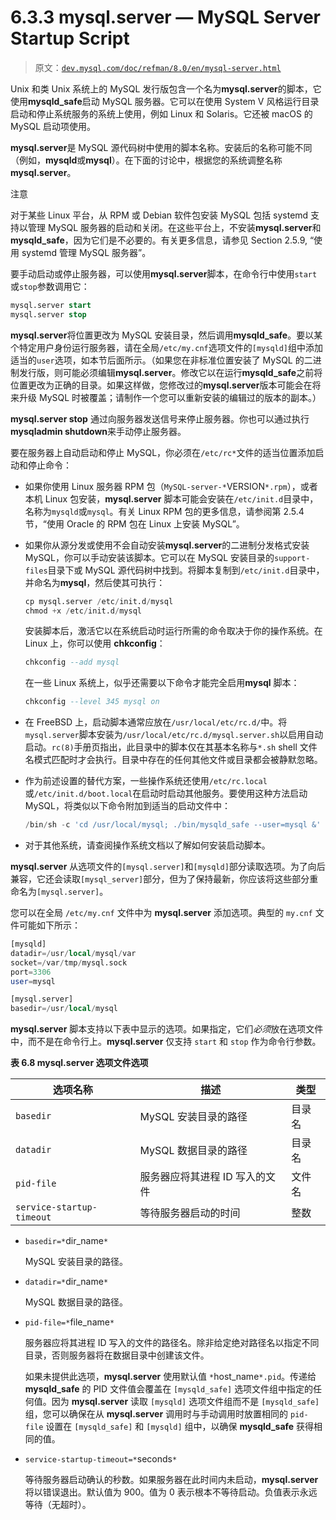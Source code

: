 # 6.3.3 mysql.server — MySQL Server Startup Script

> 原文：[`dev.mysql.com/doc/refman/8.0/en/mysql-server.html`](https://dev.mysql.com/doc/refman/8.0/en/mysql-server.html)

Unix 和类 Unix 系统上的 MySQL 发行版包含一个名为**mysql.server**的脚本，它使用**mysqld_safe**启动 MySQL 服务器。它可以在使用 System V 风格运行目录启动和停止系统服务的系统上使用，例如 Linux 和 Solaris。它还被 macOS 的 MySQL 启动项使用。

**mysql.server**是 MySQL 源代码树中使用的脚本名称。安装后的名称可能不同（例如，**mysqld**或**mysql**）。在下面的讨论中，根据您的系统调整名称**mysql.server**。

注意

对于某些 Linux 平台，从 RPM 或 Debian 软件包安装 MySQL 包括 systemd 支持以管理 MySQL 服务器的启动和关闭。在这些平台上，不安装**mysql.server**和**mysqld_safe**，因为它们是不必要的。有关更多信息，请参见 Section 2.5.9, “使用 systemd 管理 MySQL 服务器”。

要手动启动或停止服务器，可以使用**mysql.server**脚本，在命令行中使用`start`或`stop`参数调用它：

```sql
mysql.server start
mysql.server stop
```

**mysql.server**将位置更改为 MySQL 安装目录，然后调用**mysqld_safe**。要以某个特定用户身份运行服务器，请在全局`/etc/my.cnf`选项文件的`[mysqld]`组中添加适当的`user`选项，如本节后面所示。（如果您在非标准位置安装了 MySQL 的二进制发行版，则可能必须编辑**mysql.server**。修改它以在运行**mysqld_safe**之前将位置更改为正确的目录。如果这样做，您修改过的**mysql.server**版本可能会在将来升级 MySQL 时被覆盖；请制作一个您可以重新安装的编辑过的版本的副本。）

**mysql.server stop** 通过向服务器发送信号来停止服务器。你也可以通过执行**mysqladmin shutdown**来手动停止服务器。

要在服务器上自动启动和停止 MySQL，你必须在`/etc/rc*`文件的适当位置添加启动和停止命令：

+   如果你使用 Linux 服务器 RPM 包（`MySQL-server-*`VERSION`*.rpm`），或者本机 Linux 包安装，**mysql.server** 脚本可能会安装在`/etc/init.d`目录中，名称为`mysqld`或`mysql`。有关 Linux RPM 包的更多信息，请参阅第 2.5.4 节，“使用 Oracle 的 RPM 包在 Linux 上安装 MySQL”。

+   如果你从源分发或使用不会自动安装**mysql.server**的二进制分发格式安装 MySQL，你可以手动安装该脚本。它可以在 MySQL 安装目录的`support-files`目录下或 MySQL 源代码树中找到。将脚本复制到`/etc/init.d`目录中，并命名为**mysql**，然后使其可执行：

    ```sql
    cp mysql.server /etc/init.d/mysql
    chmod +x /etc/init.d/mysql
    ```

    安装脚本后，激活它以在系统启动时运行所需的命令取决于你的操作系统。在 Linux 上，你可以使用 **chkconfig**：

    ```sql
    chkconfig --add mysql
    ```

    在一些 Linux 系统上，似乎还需要以下命令才能完全启用**mysql** 脚本：

    ```sql
    chkconfig --level 345 mysql on
    ```

+   在 FreeBSD 上，启动脚本通常应放在`/usr/local/etc/rc.d/`中。将`mysql.server`脚本安装为`/usr/local/etc/rc.d/mysql.server.sh`以启用自动启动。`rc(8)`手册页指出，此目录中的脚本仅在其基本名称与`*.sh` shell 文件名模式匹配时才会执行。目录中存在的任何其他文件或目录都会被静默忽略。

+   作为前述设置的替代方案，一些操作系统还使用`/etc/rc.local`或`/etc/init.d/boot.local`在启动时启动其他服务。要使用这种方法启动 MySQL，将类似以下命令附加到适当的启动文件中：

    ```sql
    /bin/sh -c 'cd /usr/local/mysql; ./bin/mysqld_safe --user=mysql &'
    ```

+   对于其他系统，请查阅操作系统文档以了解如何安装启动脚本。

**mysql.server** 从选项文件的`[mysql.server]`和`[mysqld]`部分读取选项。为了向后兼容，它还会读取`[mysql_server]`部分，但为了保持最新，你应该将这些部分重命名为`[mysql.server]`。

您可以在全局 `/etc/my.cnf` 文件中为 **mysql.server** 添加选项。典型的 `my.cnf` 文件可能如下所示：

```sql
[mysqld]
datadir=/usr/local/mysql/var
socket=/var/tmp/mysql.sock
port=3306
user=mysql

[mysql.server]
basedir=/usr/local/mysql
```

**mysql.server** 脚本支持以下表中显示的选项。如果指定，它们*必须*放在选项文件中，而不是在命令行上。**mysql.server** 仅支持 `start` 和 `stop` 作为命令行参数。

**表 6.8 mysql.server 选项文件选项**

| 选项名称 | 描述 | 类型 |
| --- | --- | --- |
| `basedir` | MySQL 安装目录的路径 | 目录名 |
| `datadir` | MySQL 数据目录的路径 | 目录名 |
| `pid-file` | 服务器应将其进程 ID 写入的文件 | 文件名 |
| `service-startup-timeout` | 等待服务器启动的时间 | 整数 |

+   `basedir=*`dir_name`*`

    MySQL 安装目录的路径。

+   `datadir=*`dir_name`*`

    MySQL 数据目录的路径。

+   `pid-file=*`file_name`*`

    服务器应将其进程 ID 写入的文件的路径名。除非给定绝对路径名以指定不同目录，否则服务器将在数据目录中创建该文件。

    如果未提供此选项，**mysql.server** 使用默认值 `*`host_name`*.pid`。传递给 **mysqld_safe** 的 PID 文件值会覆盖在 `[mysqld_safe]` 选项文件组中指定的任何值。因为 **mysql.server** 读取 `[mysqld]` 选项文件组而不是 `[mysqld_safe]` 组，您可以确保在从 **mysql.server** 调用时与手动调用时放置相同的 `pid-file` 设置在 `[mysqld_safe]` 和 `[mysqld]` 组中，以确保 **mysqld_safe** 获得相同的值。

+   `service-startup-timeout=*`seconds`*`

    等待服务器启动确认的秒数。如果服务器在此时间内未启动，**mysql.server** 将以错误退出。默认值为 900。值为 0 表示根本不等待启动。负值表示永远等待（无超时）。
